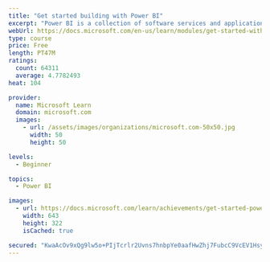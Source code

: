 ```yaml
---
title: "Get started building with Power BI"
excerpt: "Power BI is a collection of software services and applications that let you connect to all sorts of data sources and create compelling visuals and reports. You can benefit from receiving those reports, or you can share them with others inside or outside your organization. Learn the basics of Power BI, how its services and applications work together, and how they can be used to create or experience compelling visuals and analytics based on your data."
webUrl: https://docs.microsoft.com/en-us/learn/modules/get-started-with-power-bi/
type: course
price: Free
length: PT47M
ratings:
  count: 64311
  average: 4.7782493
heat: 104

provider:
  name: Microsoft Learn
  domain: microsoft.com
  images:
    - url: /assets/images/organizations/microsoft.com-50x50.jpg
      width: 50
      height: 50

levels:
  - Beginner

topics:
  - Power BI

images:
  - url: https://docs.microsoft.com/learn/achievements/get-started-power-bi-social.png
    width: 643
    height: 322
    isCached: true

secured: "KwaAcOv9xQg9lw5o+PIjTcrlr2Uvns7hnbpYe0aafHwZhj7FubcC9VcEV1HsyNEoAuGqlhybO9hQz8N+hJ2qygGa+uRTMByZVNpHGL/J6iAoeBIpEOSKnTZhkOWbsbkCBPX5VhD60G0QS65zJ5azrM8V+cTLVqGt4PrF99TVJgITmlA3jiP6UjM69T/YgiJRXpdVeR0dhlbAIYBAnrMAYxN1TaXJCPfrzaXV3/c5+NtjWuYfMyQPvjWO1lozdliT26bPz926T/GhRCBaX3gEcLBlM3QGVuCxCjFPvSOC0lMhOp7HoGWQVcZLCJqAru2ZN/w9KKPdb6TE29bTmFzHi1BX2GXpRB24xUjtw+0SaQPUmar1G4v+XFVWxOTcXs4y1Uawg4mkVNwln/DB0ZpNowkHi9kBm2AzBabh4pl2Tcs0VYGWIJOy8IxxKjKO8Mhc;dEm4GAsj++meRw9z2B8ovg=="
---
```


